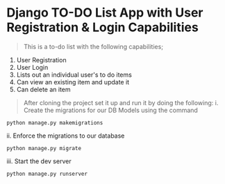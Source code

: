 # Django TO-DO List App with User Registration & Login Capabilities
> This is a to-do list with the following capabilities;
1. User Registration
2. User Login
3. Lists out an individual user's to do items
4. Can view an existing item and update it
5. Can delete an item

> After cloning the project set it up and run it by doing the following:
i. Create the migrations for our DB Models using the command
```
python manage.py makemigrations
```
ii. Enforce the migrations to our database
```
python manage.py migrate
```
iii. Start the dev server
```
python manage.py runserver
```